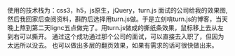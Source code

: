   使用的技术栈为：css3，h5，js原生，jQuery，turn.js
  面试的公司给我的效果图,然后我回家后查阅资料，斟酌后选择用turn.js做。于是立刻啃turn.js的博客，当天晚上熬到第二天lignc五点做完了。用turn.js做成的撕纸条效果，鼠标移上去从左到右可以撕开。
  通过这个成功通过那个公司的面试，可以直接去入职了，但因为太远所以没去。
  也可以做出多层的翻页效果，如果有需求的话可很快做出来。